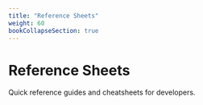 ```yaml
---
title: "Reference Sheets"
weight: 60
bookCollapseSection: true
---
```


# Reference Sheets

Quick reference guides and cheatsheets for developers.